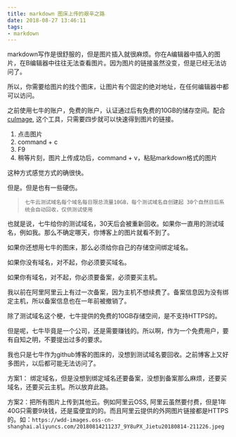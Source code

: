 ```yaml
---
title: markdown 图床上传的艰辛之路
date: 2018-08-27 13:46:11
tags:
- markdown
---
```


markdown写作是很舒服的，但是图片插入就很麻烦。你在A编辑器中插入的图片，在B编辑器中往往无法查看图片。因为图片的链接虽然没变，但是已经无法访问了。

所以，你需要给图片的找个图床，让图片有个固定的绝对地址，在任何编辑器中都可以访问。

之前使用七牛的账户，免费的账户，认证通过后有免费的10GB的储存空间。配合[cuImage](https://wdd.js.org/tool-upload-img-to-cloud.html), 这个工具，只需要四步就可以快速得到图片的链接。

1. 点击图片
2. command + c
3. F9
4. 稍等片刻，图片上传成功后，command + v，粘贴markdown格式的图片

这种方式感觉方式的确很快。

但是。但是也有一些硬伤。

> `七牛云测试域名每个域名每日限总流量10GB，每个测试域名自创建起 30个自然日后系统会自动回收，仅供测试使用`

也就是说，七牛给你的测试域名，30天后会被重新回收。如果你一直用的测试域名，例如我。那么不确定哪天，你博客上的图片就看不到了。

如果你还想用七牛的图床，那么必须给你自己的存储空间绑定域名。

如果你没有域名，对不起，你必须要买域名。

如果你有域名，对不起，你必须要备案，必须要买主机。

我以前在阿里阿里云上有过一次备案，因为主机不想续费了。备案信息因为没有绑定主机，所以备案信息也在一年前被撤销了。

除了测试域名这个梗，七牛提供的免费的10GB存储空间，是不支持HTTPS的。

但是呢，七牛毕竟是一个公司，还是需要赚钱的。所以啊，作为一个免费用户，要有自知之明，不要提出过多的要求。

我也只是七牛作为github博客的图床的，没想到测试域名要回收。之前博客上又好多图片，以后都可能无法访问了。

方案1： 绑定域名，但是没想到绑定域名还要备案，没想到备案那么麻烦，还要买域名，还要买云主机。所以放弃此路。

方案2：把所有图片上传到其他云。例如阿里云OSS, 阿里云虽然要付费，但是1年40G只需要9块钱，还是蛮便宜的的。而且阿里云提供的外网图片链接都是HTTPS的。如：`https://wdd-images.oss-cn-shanghai.aliyuncs.com/20180814211237_9Y8uPX_Jietu20180814-211226.jpeg`





